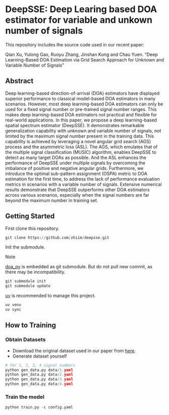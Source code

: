 # DeepSSE: Deep Learing based DOA estimator for variable and unkown number of signals

This repository includes the source code used in our recent paper:

Qian Xu, Yulong Gao, Ruoyu Zhang, Jinshan Kong and Chau Yuen. "Deep Learning-Based DOA Estimation via Grid Search Approach for Unknown and Variable Number of Signals"

## Abstract

Deep learning-based direction-of-arrival (DOA) estimators have displayed superior performance to classical model-based DOA estimators in many scenarios. However, most deep learning-based DOA estimators can only be used for a fixed signal number or pre-trained signal number ranges. This makes deep learning-based DOA estimators not practical and flexible for real-world applications. In this paper, we propose a deep learning-based spatial spectrum estimator (DeepSSE). It demonstrates remarkable generalization capability with unknown and variable number of signals, not limited by the maximum signal number present in the training data. This capability is achieved by leveraging a novel angular grid search (AGS) process and the asymmetric loss (ASL). The AGS, which emulates that of the multiple signal classification (MUSIC) algorithm, enables DeepSSE to detect as many target DOAs as possible. And the ASL enhances the performance of DeepSSE under multiple signals by overcoming the imbalance of positive and negative angular grids. Furthermore, we introduce the optimal sub-pattern assignment (OSPA) metric to DOA estimation for the first time, to address the lack of performance evaluation metrics in scenarios with a variable number of signals. Extensive numerical results demonstrate that DeepSSE outperforms other DOA estimators across various scenarios, especially when the signal numbers are far beyond the maximum number in training set.

## Getting Started

First clone this repository.

```python
git clone https://github.com/zhiim/deepsse.git
```

Init the submodule.

> [!NOTE]  
>[doa_py](https://github.com/zhiim/doa_py) is embedded as git submodule. But do not pull new commit, as there may be incompatibility.

```python
git submodule init
git submodule update
```

[uv](https://github.com/astral-sh/uv) is recommended to manage this project.

```python
uv venv
uv sync
```

## How to Training

### Obtain Datasets

- Download the original dataset used in our paper from [here](https://drive.google.com/drive/folders/1cK2AikE1b8V72EVCZ-yZk_MaitZgKVRl?usp=drive_link).
- Generate dataset yourself

```python
# for 1, 2, 3, 4 signal numbers
python gen_data.py data/1.yaml
python gen_data.py data/2.yaml
python gen_data.py data/3.yaml
python gen_data.py data/4.yaml
```

### Train the model

```python
python train.py -c config.yaml
```
